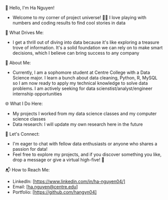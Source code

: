 👋 Hello, I'm Ha Nguyen!
- Welcome to my corner of project universe! 👨‍💻 I love playing with numbers and coding results to find cool stories in data

🚀 What Drives Me:
- I get a thrill out of diving into data because it's like exploring a treasure trove of information. It's a solid foundation we can rely on to make
smart decisions, which I believe can bring success to any company

💼 About Me:
- Currently, I am a sophomore student at Centre College with a Data Science major. I learn a bunch about data cleaning, Python, R, MySQL so I am now ready to apply my 
technical knowledge to solve data problems. I am actively seeking for data scienstist/analyst/engineer internship opportunities

🌐 What I Do Here:
* My projects I worked from my data science classes and my computer science classes
* Data research: I will update my own research here in the future

🤝 Let's Connect:
- I'm eager to chat with fellow data enthusiasts or anyone who shares a passion for data!
- Feel free to explore my projects, and if you discover something you like, drop a message or give a virtual high-five! 👋

📬 How to Reach Me:
- LinkedIn: [https://www.linkedin.com/in/ha-nguyen04/]
- Email: [ha.nguyen@centre.edu]
- Portfolio: [https://github.com/hangyn04]
